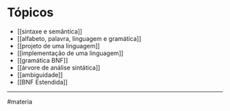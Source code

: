 # Tópicos
- [[sintaxe e semântica]]
- [[alfabeto, palavra, linguagem e gramática]]
- [[projeto de uma linguagem]]
- [[implementação de uma linguagem]]
- [[gramática BNF]]
- [[árvore de análise sintática]]
- [[ambiguidade]]
- [[BNF Estendida]]

---
#materia